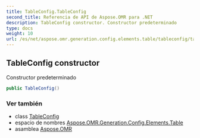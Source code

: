 ```yaml
---
title: TableConfig.TableConfig
second_title: Referencia de API de Aspose.OMR para .NET
description: TableConfig constructor. Constructor predeterminado
type: docs
weight: 10
url: /es/net/aspose.omr.generation.config.elements.table/tableconfig/tableconfig/
---
```

## TableConfig constructor

Constructor predeterminado

```csharp
public TableConfig()
```

### Ver también

* class [TableConfig](../)
* espacio de nombres [Aspose.OMR.Generation.Config.Elements.Table](../../tableconfig/)
* asamblea [Aspose.OMR](../../../)


